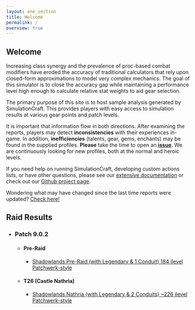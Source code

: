 ```yaml
---
layout: one_section
title: Welcome
permalink: /
overview: true
---
```

## Welcome

Increasing class synergy and the prevalence of proc-based combat modifiers have eroded the accuracy of traditional
calculators that rely upon closed-form approximations to model very complex mechanics. The goal of this simulator is
to close the accuracy gap while maintaining a performance level high enough to calculate relative stat weights to aid
gear selection.

The primary purpose of this site is to host sample analysis generated by SimulationCraft. This provides players with
easy access to simulation results at various gear points and patch levels.

It is important that information flow in both directions. After examining the reports, players may detect
**inconsistencies** with their experiences in-game. In addition, <b>inefficiencies</b> (talents, gear,
gems, enchants) may be found in the supplied profiles. <b>Please</b> take the time to open an
[**issue**](https://github.com/simulationcraft/simc/issues). We are continuously looking for new profiles,
both at the normal and heroic levels.

If you need help on running SimulationCraft, developing custom actions lists, or have other questions, please see our
[extensive documentation](https://github.com/simulationcraft/simc/wiki/StartersGuide) or check out our [Github project page](https://github.com/simulationcraft/simc).

Wondering what may have changed since the last time reports were updated? [Check here!](https://github.com/simulationcraft/simc/commits/bfa-dev)

<h2 class="toggle open">Raid Results</h2>
<div class="toggle-content">
  <ul>
    <li>
      <h3>Patch 9.0.2</h3>
      <ul>
        <li>
          <h4>Pre-Raid</h4>
          <ul>
            <li><a href="{{ site.url }}/reports/PR_Raid.html">Shadowlands Pre-Raid (with Legendary &amp; 1 Conduit) 184 ilevel Patchwerk-style</a></li>
          </ul>
        </li>
        <li>
          <h4>T26 (Castle Nathria)</h4>
          <ul>
            <li><a href="{{ site.url }}/reports/T26_Raid.html">Shadowlands Nathria (with Legendary &amp; 2 Conduits) ~226 ilevel Patchwerk-style</a></li>
          </ul>
        </li>
      </ul>
    </li>
  </ul>
</div>
